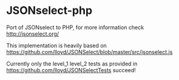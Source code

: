 JSONselect-php
==============

Port of JSONselect to PHP, for more information check http://jsonselect.org/ 


This implementation is heavily based on https://github.com/lloyd/JSONSelect/blob/master/src/jsonselect.js


Currently only the level_1 level_2 tests as provided in https://github.com/lloyd/JSONSelectTests succeed!

